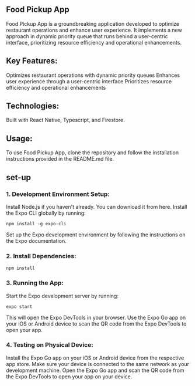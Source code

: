 ## Food Pickup App
Food Pickup App is a groundbreaking application developed to optimize restaurant operations and enhance user experience. 
It implements a new approach in dynamic priority queue that runs behind a user-centric interface, prioritizing resource efficiency and operational enhancements.

## Key Features:

Optimizes restaurant operations with dynamic priority queues
Enhances user experience through a user-centric interface
Prioritizes resource efficiency and operational enhancements

## Technologies:
Built with React Native, Typescript, and Firestore.

## Usage:
To use Food Pickup App, clone the repository and follow the installation instructions provided in the README.md file.

## set-up

### 1. Development Environment Setup:
Install Node.js if you haven't already. You can download it from here.
Install the Expo CLI globally by running:

    npm install -g expo-cli

Set up the Expo development environment by following the instructions on the Expo documentation.

### 2. Install Dependencies:

    npm install

### 3. Running the App:
Start the Expo development server by running:

    expo start

This will open the Expo DevTools in your browser.
Use the Expo Go app on your iOS or Android device to scan the QR code from the Expo DevTools to open your app.


### 4. Testing on Physical Device:
Install the Expo Go app on your iOS or Android device from the respective app store.
Make sure your device is connected to the same network as your development machine.
Open the Expo Go app and scan the QR code from the Expo DevTools to open your app on your device.

